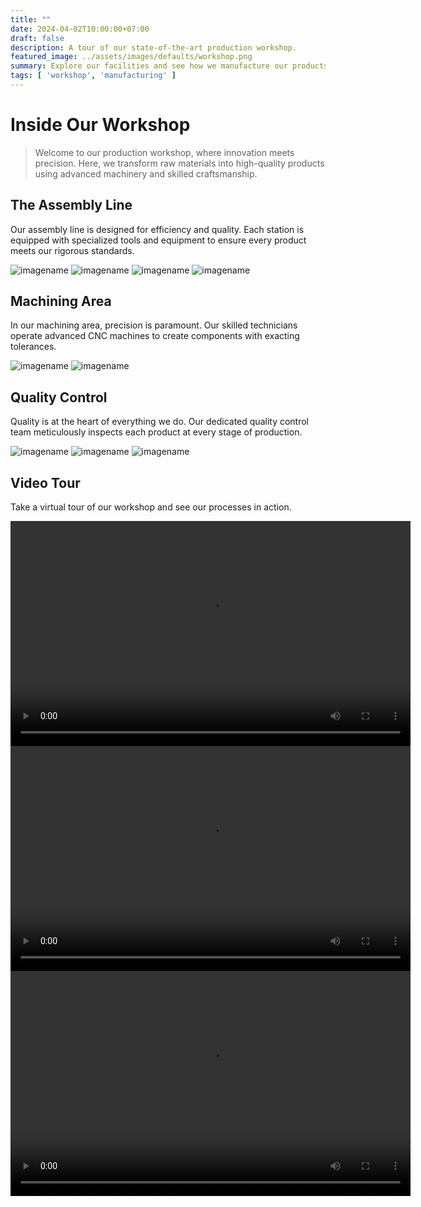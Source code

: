 ```yaml
---
title: ""
date: 2024-04-02T10:00:00+07:00
draft: false
description: A tour of our state-of-the-art production workshop.
featured_image: ../assets/images/defaults/workshop.png
summary: Explore our facilities and see how we manufacture our products.
tags: [ 'workshop', 'manufacturing' ]
---
```


# Inside Our Workshop

> Welcome to our production workshop, where innovation meets precision. Here, we transform raw materials into high-quality products using advanced machinery and skilled craftsmanship.

## The Assembly Line

<p>Our assembly line is designed for efficiency and quality. Each station is equipped with specialized tools and equipment to ensure every product meets our rigorous standards.</p>

![imagename](/img/WechatIMG1110.jpg)
![imagename](/img/WechatIMG1111.jpg)
![imagename](/img/WechatIMG1112.jpg)
![imagename](/img/WechatIMG1113.jpg)

## Machining Area

<p>In our machining area, precision is paramount. Our skilled technicians operate advanced CNC machines to create components with exacting tolerances.</p>

![imagename](/img/WechatIMG1114.jpg)
![imagename](/img/WechatIMG1115.jpg)

## Quality Control

<p>Quality is at the heart of everything we do. Our dedicated quality control team meticulously inspects each product at every stage of production.</p>

![imagename](/img/WechatIMG1116.jpg)
![imagename](/img/WechatIMG1117.jpg)
![imagename](/img/WechatIMG1118.jpg)
## Video Tour

<p>Take a virtual tour of our workshop and see our processes in action.</p>

<video width="640" height="360" controls>
  <source src="/img/1106_1734690283.mp4" type="video/mp4">
  Your browser does not support the video tag.
</video>

<video width="640" height="360" controls>
  <source src="/img/1107_1734690284.mp4" type="video/mp4">
  Your browser does not support the video tag.
</video>

<video width="640" height="360" controls>
  <source src="/img/1109_1734690284.mp4" type="video/mp4">
  Your browser does not support the video tag.
</video>